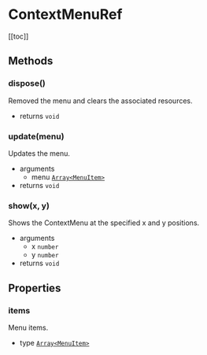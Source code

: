 # ContextMenuRef

[[toc]]

## Methods

### dispose()
Removed the menu and clears the associated resources.
* returns `void`

### update(menu)
Updates the menu.
* arguments
  * menu [`Array<MenuItem>`](/structures/menu-item.md)
* returns `void`

### show(x, y)
Shows the ContextMenu at the specified x and y positions.
* arguments 
  * x `number`
  * y `number`
* returns `void` 

## Properties

### items
Menu items.
* type [`Array<MenuItem>`](/structures/menu-item.md)

